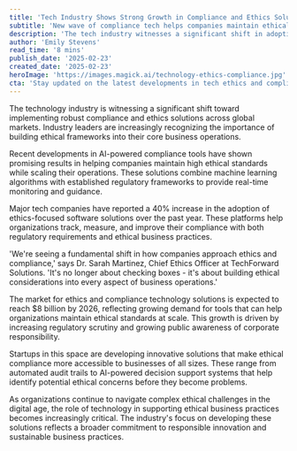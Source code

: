 ```yaml
---
title: 'Tech Industry Shows Strong Growth in Compliance and Ethics Solutions'
subtitle: 'New wave of compliance tech helps companies maintain ethical standards'
description: 'The tech industry witnesses a significant shift in adopting AI-powered compliance tools to uphold ethical standards in global markets. Discover how this shift is transforming business operations and contributing to sustainable practices.'
author: 'Emily Stevens'
read_time: '8 mins'
publish_date: '2025-02-23'
created_date: '2025-02-23'
heroImage: 'https://images.magick.ai/technology-ethics-compliance.jpg'
cta: 'Stay updated on the latest developments in tech ethics and compliance. Follow us on LinkedIn for exclusive insights and industry analysis.'
---
```


The technology industry is witnessing a significant shift toward implementing robust compliance and ethics solutions across global markets. Industry leaders are increasingly recognizing the importance of building ethical frameworks into their core business operations.

Recent developments in AI-powered compliance tools have shown promising results in helping companies maintain high ethical standards while scaling their operations. These solutions combine machine learning algorithms with established regulatory frameworks to provide real-time monitoring and guidance.

Major tech companies have reported a 40% increase in the adoption of ethics-focused software solutions over the past year. These platforms help organizations track, measure, and improve their compliance with both regulatory requirements and ethical business practices.

'We're seeing a fundamental shift in how companies approach ethics and compliance,' says Dr. Sarah Martinez, Chief Ethics Officer at TechForward Solutions. 'It's no longer about checking boxes - it's about building ethical considerations into every aspect of business operations.'

The market for ethics and compliance technology solutions is expected to reach $8 billion by 2026, reflecting growing demand for tools that can help organizations maintain ethical standards at scale. This growth is driven by increasing regulatory scrutiny and growing public awareness of corporate responsibility.

Startups in this space are developing innovative solutions that make ethical compliance more accessible to businesses of all sizes. These range from automated audit trails to AI-powered decision support systems that help identify potential ethical concerns before they become problems.

As organizations continue to navigate complex ethical challenges in the digital age, the role of technology in supporting ethical business practices becomes increasingly critical. The industry's focus on developing these solutions reflects a broader commitment to responsible innovation and sustainable business practices.